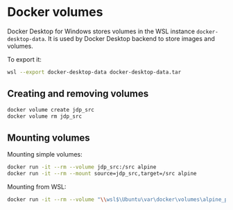 # Docker volumes

Docker Desktop for Windows stores volumes in the WSL instance `docker-desktop-data`.
It is used by Docker Desktop backend to store images and volumes.

To export it:

```sh
wsl --export docker-desktop-data docker-desktop-data.tar
```

## Creating and removing volumes

```sh
docker volume create jdp_src
docker volume rm jdp_src
```

## Mounting volumes

Mounting simple volumes:

```sh
docker run -it --rm --volume jdp_src:/src alpine
docker run -it --rm --mount source=jdp_src,target=/src alpine
```

Mounting from WSL:

```sh
docker run -it --rm --volume "\\wsl$\Ubuntu\var\docker\volumes\alpine_persistent_data:/data" alpine
```

